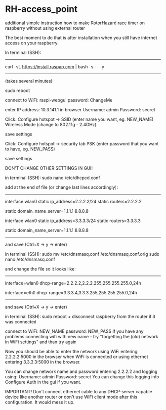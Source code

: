 # RH-access_point
additional simple instruction how to make RotorHazard race timer on raspberry without using external router

The best moment to do that is after installation when you still have internet access on your raspberry.

In terminal (SSH):
________________

curl -sL https://install.raspap.com | bash -s -- -y
________________

(takes several minutes)

sudo reboot

connect to WiFi: raspi-webgui
password: ChangeMe

enter IP address: 10.3.141.1 in browser
Username: admin
Password: secret

Click:
Configure hotspot -> SSID (enter name you want, eg. NEW_NAME) 
Wireless Mode (change to 802.11g - 2.4GHz)

save settings

Click:
Configure hotspot -> security tab
PSK (enter password that you want to have, eg. NEW_PASS)

save settings

DON'T CHANGE OTHER SETTINGS IN GUI!


in terminal (SSH):
sudo nano /etc/dhcpcd.conf

add at the end of file (or change last lines accordingly):
________________

interface wlan0
static ip_address=2.2.2.2/24
static routers=2.2.2.2

static domain_name_server=1.1.1.1 8.8.8.8

interface wlan0
static ip_address=3.3.3.3/24
static routers=3.3.3.3

static domain_name_server=1.1.1.1 8.8.8.8
________________

and save (Ctrl+X -> y -> enter)

in terminal (SSH):
sudo mv /etc/dnsmasq.conf /etc/dnsmasq.conf.orig
sudo nano /etc/dnsmasq.conf

and change the file so it looks like:
________________

interface=wlan0
  dhcp-range=2.2.2.2,2.2.2.255,255.255.255.0,24h

interface=eth0
  dhcp-range=3.3.3.4,3.3.3.255,255.255.255.0,24h
________________

and save (Ctrl+X -> y -> enter)

in terminal (SSH):
sudo reboot + disconnect raspberry from the router if it was connected


connect to WiFi: NEW_NAME
password: NEW_PASS
if you have any problems connecting wifi with new name - try "forgetting the (old) network in WiFi settings" and than try again

Now you should be able to enter the network using WiFi entering 2.2.2.2:5000 in the browser when WiFi is connected
or using ethernet entering 3.3.3.3:5000 in the browser. 


You can change network name and password entering 2.2.2.2 and logging using:
Username: admin
Password: secret
You can change this logging info Configure Auth in the gui if you want.


IMPORTANT! Don't connect ethernet cable to any DHCP-server capable device like another router or don't use WiFi client mode after this configuration.
It would mess it up.
